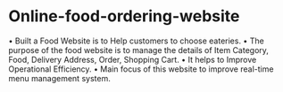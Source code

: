 # Online-food-ordering-website

• Built a Food Website is to Help customers to choose eateries.
• The purpose of the food website is to manage the details of Item Category, Food,
Delivery Address, Order, Shopping Cart.
• It helps to Improve Operational Efficiency.
• Main focus of this website to improve real-time menu management system.
